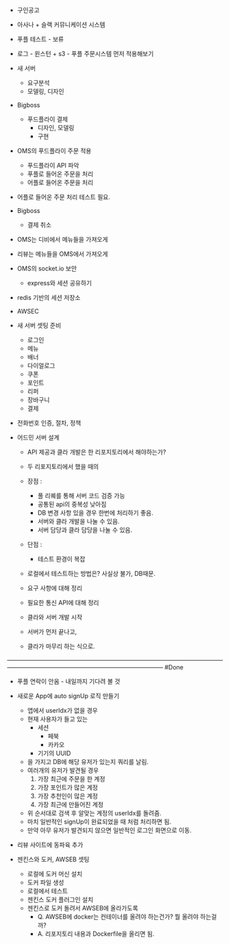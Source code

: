 - 구인공고

- 아사나 + 슬랙 커뮤니케이션 시스템

- 푸플 테스트 - 보류

- 로그 - 윈스턴 + s3 - 푸플 주문시스템 먼저 적용해보기

- 새 서버
	- 요구분석
 	- 모델링, 디자인

- Bigboss
	- 푸드플라이 결제
		- 디자인, 모델링
		- 구현
- OMS의 푸드플라이 주문 적용
	- 푸드플라이 API 파악
	- 푸플로 들어온 주문을 처리
	- 어플로 들어온 주문을 처리

- 어플로 들어온 주문 처리 테스트 필요.

- Bigboss
	- 결제 취소

- OMS는 디비에서 메뉴들을 가져오게
- 리뷰는 메뉴들을 OMS에서 가져오게

- OMS의 socket.io 보안
	- express와 세션 공유하기

- redis 기반의 세션 저장소
- AWSEC



- 새 서버 셋팅 준비
	- 로그인
	- 메뉴
	- 배너
	- 다이얼로그
	- 쿠폰
	- 포인트
	- 리퍼
	- 장바구니
	- 결제

- 전화번호 인증, 절차, 정책


- 어드민 서버 설계
	- API 제공과 클라 개발은 한 리포지토리에서 해야하는가?
	- 두 리포지토리에서 했을 때의
	- 장점 :
		- 풀 리퀘를 통해 서버 코드 검증 가능
		- 공통된 api의 중복성 낮아짐
		- DB 변경 사항 있을 경우 한번에 처리하기 좋음.
		- 서버와 클라 개발을 나눌 수 있음.
		- 서버 담당과 클라 담당을 나눌 수 있음.

	- 단점 :
		- 테스트 환경이 복잡

	- 로컬에서 테스트하는 방법은? 사실상 불가, DB때문.
	- 요구 사항에 대해 정리
	- 필요한 통신 API에 대해 정리
	- 클라와 서버 개발 시작
	- 서버가 먼저 끝나고,
	- 클라가 마무리 하는 식으로.

——————————————————————————————————————————————————————————————
#Done

- 푸플 연락이 안옴 - 내일까지 기다려 볼 것


- 새로운 App에 auto signUp 로직 만들기
	- 앱에서 userIdx가 없을 경우
	- 현재 사용자가 들고 있는
		- 세션
			- 페북
			- 카카오
		- 기기의 UUID
	- 을 가지고 DB에 해당 유저가 있는지 쿼리를 날림.
	- 여러개의 유저가 발견될 경우
		1. 가장 최근에 주문을 한 계정
		2. 가장 포인트가 많은 계정
		3. 가장 추천인이 많은 계정
		4. 가장 최근에 만들어진 계정
	- 위 순서대로 검색 후 알맞는 계정의 userIdx를 돌려줌.
	- 마치 일반적인 signUp이 완료되었을 때 처럼 처리하면 됨.
	- 만약 아무 유저가 발견되지 않으면 일반적인 로그인 화면으로 이동.


- 리뷰 사이트에 동파육 추가


- 젠킨스와 도커, AWSEB 셋팅
	- 로컬에 도커 머신 설치
	- 도커 파일 생성
	- 로컬에서 테스트
	- 젠킨스 도커 플러그인 설치
	- 젠킨스로 도커 돌려서 AWSEB에 올라가도록
		- Q. AWSEB에 docker는 컨테이너를 올려야 하는건가? 뭘 올려야 하는걸까?
		- A. 리포지토리 내용과 Dockerfile을 올리면 됨.
